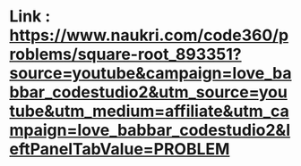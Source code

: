# Link : https://www.naukri.com/code360/problems/square-root_893351?source=youtube&campaign=love_babbar_codestudio2&utm_source=youtube&utm_medium=affiliate&utm_campaign=love_babbar_codestudio2&leftPanelTabValue=PROBLEM